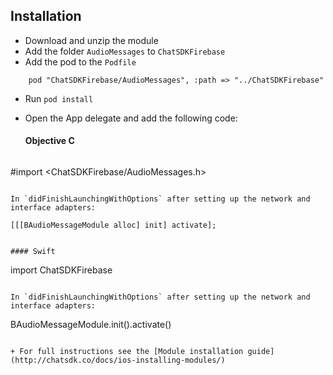 ## Installation

+ Download and unzip the module
+ Add the folder `AudioMessages` to `ChatSDKFirebase`
+ Add the pod to the `Podfile`

```
    pod "ChatSDKFirebase/AudioMessages", :path => "../ChatSDKFirebase"
```

+ Run ```pod install```

+ Open the App delegate and add the following code:  

  #### Objective C
  
  ```
 #import <ChatSDKFirebase/AudioMessages.h>
  ```
   
  In `didFinishLaunchingWithOptions` after setting up the network and interface adapters:
  
  ```
    [[[BAudioMessageModule alloc] init] activate];
  ```
  
  #### Swift
  
  ```
  import ChatSDKFirebase
  ```
  
  In `didFinishLaunchingWithOptions` after setting up the network and interface adapters:
  
  ```
  BAudioMessageModule.init().activate()
  ```

+ For full instructions see the [Module installation guide](http://chatsdk.co/docs/ios-installing-modules/)
